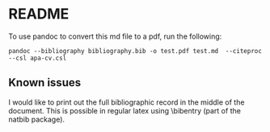 # README

To use pandoc to convert this md file to a pdf, run the following:

```
pandoc --bibliography bibliography.bib -o test.pdf test.md  --citeproc --csl apa-cv.csl
```

## Known issues

I would like to print out the full bibliographic record in the middle of the document. This is possible in regular latex using \bibentry (part of the natbib package).
